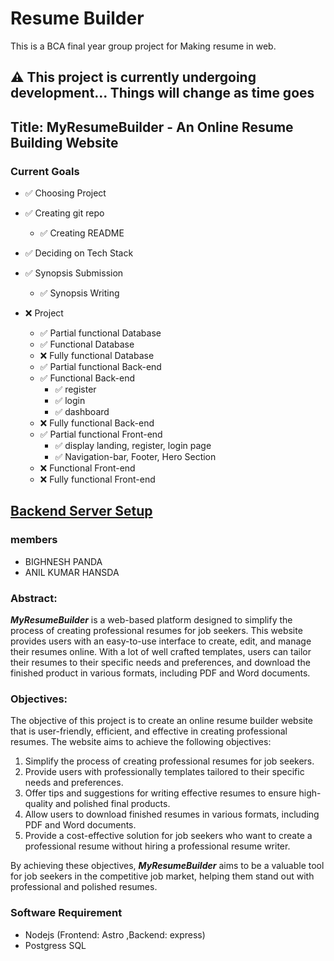 # Resume Builder

This is a BCA final year group project for Making resume in web.

## ⚠️ This project is currently undergoing  development... Things will change as time goes

## Title: MyResumeBuilder - An Online Resume Building Website


### Current Goals

- ✅ Choosing Project
- ✅ Creating git repo
    - ✅ Creating README
    
- ✅ Deciding on Tech Stack
- ✅ Synopsis Submission
    - ✅ Synopsis Writing

- ❌ Project
    - ✅ Partial functional Database
    - ✅ Functional Database
    - ❌ Fully functional Database
    - ✅ Partial functional Back-end
    - ✅ Functional Back-end
        - ✅ register
        - ✅ login
        - ✅ dashboard
    - ❌ Fully functional Back-end
    - ✅ Partial functional Front-end
        - ✅ display landing, register, login page
        - ✅ Navigation-bar, Footer, Hero Section
    - ❌ Functional Front-end
    - ❌ Fully functional Front-end

## [Backend Server Setup](./server/README.md)

### members
- BIGHNESH PANDA
- ANIL KUMAR HANSDA

### Abstract:

***MyResumeBuilder*** is a web-based platform designed to simplify the process of
creating professional resumes for job seekers. This website provides users with
an easy-to-use interface to create, edit, and manage their resumes online. With
a lot of well crafted templates, users can tailor their resumes to their
specific needs and preferences, and download the finished product in various
formats, including PDF and Word documents.

### Objectives:

The objective of this project is to create an online resume builder website
that is user-friendly, efficient, and effective in creating professional
resumes. The website aims to achieve the following objectives:

1. Simplify the process of creating professional resumes for job seekers.
2. Provide users with professionally templates tailored to their specific needs and preferences.
3. Offer tips and suggestions for writing effective resumes to ensure high-quality and polished final products.
4. Allow users to download finished resumes in various formats, including PDF and Word documents.
5. Provide a cost-effective solution for job seekers who want to create a professional resume without hiring a professional resume writer.

By achieving these objectives, ***MyResumeBuilder*** aims to be a valuable tool for
job seekers in the competitive job market, helping them stand out with
professional and polished resumes.

### Software Requirement

- Nodejs (Frontend: Astro ,Backend: express)
- Postgress SQL

